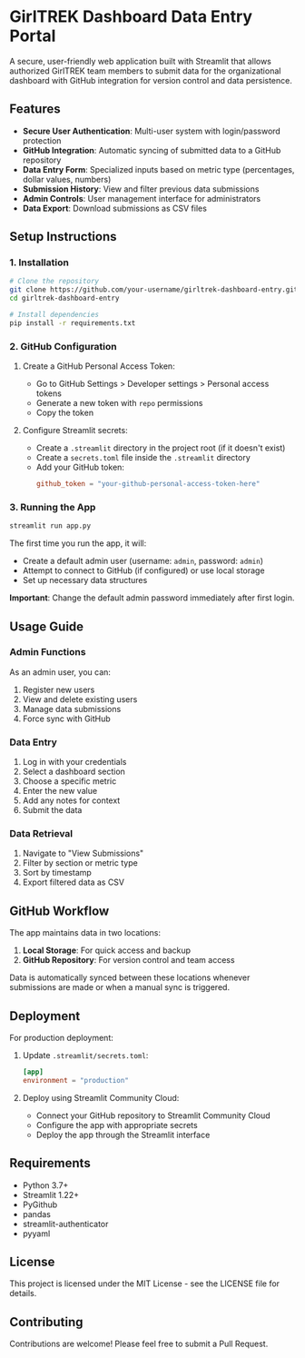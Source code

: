 # GirlTREK Dashboard Data Entry Portal

A secure, user-friendly web application built with Streamlit that allows authorized GirlTREK team members to submit data for the organizational dashboard with GitHub integration for version control and data persistence.

## Features

- **Secure User Authentication**: Multi-user system with login/password protection
- **GitHub Integration**: Automatic syncing of submitted data to a GitHub repository
- **Data Entry Form**: Specialized inputs based on metric type (percentages, dollar values, numbers)
- **Submission History**: View and filter previous data submissions
- **Admin Controls**: User management interface for administrators
- **Data Export**: Download submissions as CSV files

## Setup Instructions

### 1. Installation

```bash
# Clone the repository
git clone https://github.com/your-username/girltrek-dashboard-entry.git
cd girltrek-dashboard-entry

# Install dependencies
pip install -r requirements.txt
```

### 2. GitHub Configuration

1. Create a GitHub Personal Access Token:
   - Go to GitHub Settings > Developer settings > Personal access tokens
   - Generate a new token with `repo` permissions
   - Copy the token

2. Configure Streamlit secrets:
   - Create a `.streamlit` directory in the project root (if it doesn't exist)
   - Create a `secrets.toml` file inside the `.streamlit` directory
   - Add your GitHub token:
     ```toml
     github_token = "your-github-personal-access-token-here"
     ```

### 3. Running the App

```bash
streamlit run app.py
```

The first time you run the app, it will:
- Create a default admin user (username: `admin`, password: `admin`)
- Attempt to connect to GitHub (if configured) or use local storage
- Set up necessary data structures

**Important**: Change the default admin password immediately after first login.

## Usage Guide

### Admin Functions

As an admin user, you can:
1. Register new users
2. View and delete existing users
3. Manage data submissions
4. Force sync with GitHub

### Data Entry

1. Log in with your credentials
2. Select a dashboard section
3. Choose a specific metric
4. Enter the new value
5. Add any notes for context
6. Submit the data

### Data Retrieval

1. Navigate to "View Submissions"
2. Filter by section or metric type
3. Sort by timestamp
4. Export filtered data as CSV

## GitHub Workflow

The app maintains data in two locations:
1. **Local Storage**: For quick access and backup
2. **GitHub Repository**: For version control and team access

Data is automatically synced between these locations whenever submissions are made or when a manual sync is triggered.

## Deployment

For production deployment:

1. Update `.streamlit/secrets.toml`:
   ```toml
   [app]
   environment = "production"
   ```

2. Deploy using Streamlit Community Cloud:
   - Connect your GitHub repository to Streamlit Community Cloud
   - Configure the app with appropriate secrets
   - Deploy the app through the Streamlit interface

## Requirements

- Python 3.7+
- Streamlit 1.22+
- PyGithub
- pandas
- streamlit-authenticator
- pyyaml

## License

This project is licensed under the MIT License - see the LICENSE file for details.

## Contributing

Contributions are welcome! Please feel free to submit a Pull Request.
